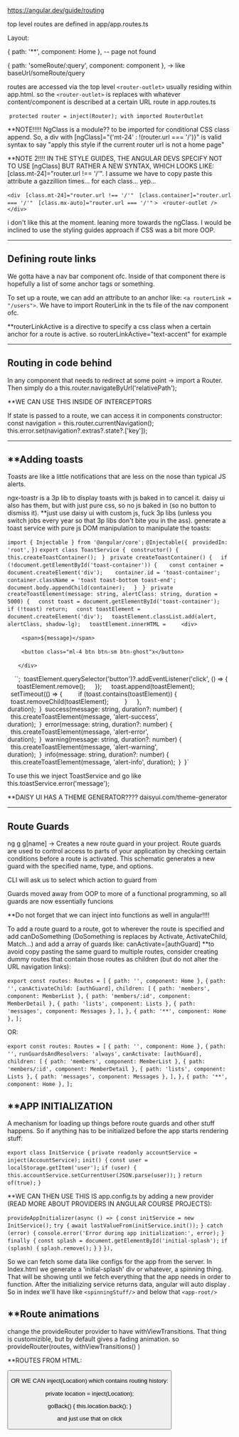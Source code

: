 https://angular.dev/guide/routing


top level routes are defined in app/app.routes.ts

Layout:

{ path: '**', component: Home }, -- page not found

{ path: 'someRoute/:query', component: component }, -> like baseUrl/someRoute/query


routes are accessed via the top level `<router-outlet>` usually residing within app.html. so the `<router-outlet>` is replaces with whatever content/component is described at a certain URL route in app.routes.ts

 `protected router = inject(Router); with imported RouterOutlet`


**NOTE!!!!! NgClass is a module?? to be imported for conditional CSS class append. So, a div with [ngClass]="{'mt-24' : !(router.url === '/')}" is valid syntax to say "apply this style if the current router url is not a home page"

**NOTE 2!!!! IN THE STYLE GUIDES, THE ANGULAR DEVS SPECIFY NOT TO USE [ngClass] BUT RATHER A NEW SYNTAX, WHICH LOOKS LIKE: [class.mt-24]="router.url !== '/'". I assume we have to copy paste this attribute a gazzillion times... for each class... yep... 

`<div`
  `[class.mt-24]="router.url !== '/'"`
  `[class.container]="router.url === '/'"`
  `[class.mx-auto]="router.url === '/'"`
`>`
  `<router-outlet />`
`</div>`

i don't like this at the moment. leaning more towards the ngClass. I would be inclined to use the styling guides approach if CSS was a bit more OOP.



-------------------------------------------
Defining route links
--


We gotta have a nav bar component ofc. Inside of that component there is hopefully a list of some anchor tags or something.

To set up a route, we can add an attribute to an anchor like: `<a routerLink = "/users">`. We have to import RouterLink in the ts file of the nav component ofc.

**routerLinkActive is a directive to specify a css class when a certain anchor for a route is active. so routerLinkActive="text-accent" for example


-----------------------------------------

Routing in code behind
--

In any component that needs to redirect at some point -> import a Router. Then simply do a this.router.navigateByUrl('relativePath');

**WE CAN USE THIS INSIDE OF INTERCEPTORS

If state is passed to a route, we can access it in components constructor:
const navigation = this.router.currentNavigation();
this.error.set(navigation?.extras?.state?.['key']);

-----------------------------------------

**Adding toasts
--


Toasts are like a little notifications that are less on the nose than typical JS alerts. 

ngx-toastr is a 3p lib to display toasts with js baked in to cancel it. daisy ui also has them, but with just pure css, so no js baked in (so no button to dismiss it). **just use daisy ui with custom js, fuck 3p libs (unless you switch jobs every year so that 3p libs don't bite you in the ass). generate a toast service with pure js DOM manipulation to manipulate the toasts:

`import { Injectable } from '@angular/core';`
`@Injectable({`
  `providedIn: 'root',`
`})`
`export class ToastService {`
  `constructor() {`
    `this.createToastContainer();`
  `}`
  `private createToastContainer() {`
    `if (!document.getElementById('toast-container')) {`
      `const container = document.createElement('div');`
      `container.id = 'toast-container';`
      `container.className = 'toast toast-bottom toast-end';`
      `document.body.appendChild(container);`
    `}`
  `}`
  `private createToastElement(message: string, alertClass: string, duration = 5000) {`
    `const toast = document.getElementById('toast-container');`
    `if (!toast) return;`
    `const toastElement = document.createElement('div');`
    `toastElement.classList.add(alert, alertClass, shadow-lg);`
    `toastElement.innerHTML = `
      `<div>`

        `<span>${message}</span>`

        `<button class="ml-4 btn btn-sm btn-ghost"x</button>`

      `</div>`

    ``;  toastElement.querySelector('button')?.addEventListener('click', () => {`
      `toastElement.remove();`
    `});`
    `toast.append(toastElement);`
    `setTimeout(() => {`
      `if (toast.contains(toastElement)) {`
        `toast.removeChild(toastElement);`
      `}`
    `}, duration);`
  `}`
  `success(message: string, duration?: number) {`
    `this.createToastElement(message, 'alert-success', duration);`
  `}`
  `error(message: string, duration?: number) {`
    `this.createToastElement(message, 'alert-error', duration);`
  `}`
  `warning(message: string, duration?: number) {`
    `this.createToastElement(message, 'alert-warning', duration);`
  `}`
  `info(message: string, duration?: number) {`
    `this.createToastElement(message, 'alert-info', duration);`
  `}`
`}`


To use this we inject ToastService and go like this.toastService.error('message');


**DAISY UI HAS A THEME GENERATOR???? daisyui.com/theme-generator



------------------------------------------

Route Guards
--

ng g g[name]  ->  Creates a new route guard in your project. Route guards are used to control access to parts of your    application by checking certain conditions before a route is activated. This schematic generates a new guard with the specified name, type, and options.      

CLI will ask us to select which action to guard from

Guards moved away from OOP to more of a functional programming, so all guards are now essentially funcions

**Do not forget that we can inject into functions as well in angular!!!!

To add a route guard to a route, got to wherever the route is specified and add canDoSomething (DoSomething is replaces by Activate, ActivateChild, Match...) and add a array of guards like: canActivate=[authGuard]
**to avoid copy pasting the same guard to multiple routes, consider creating dummy routes that contain those routes as children (but do not alter the URL navigation links):

`export const routes: Routes = [`
`{ path: '', component: Home },`
`{`
`path: '',`
`canActivateChild: [authGuard],`
`children: [`
`{ path: 'members', component: MemberList },`
`{ path: 'members/:id', component: MemberDetail },`
`{ path: 'lists', component: Lists },`
`{ path: 'messages', component: Messages },`
`],`
`},`
`{ path: '**', component: Home },`
`];`


OR:

`export const routes: Routes = [`
`{ path: '', component: Home },`
`{`
`path: '',`
`runGuardsAndResolvers: 'always',`
`canActivate: [authGuard],`
`children: [`
`{ path: 'members', component: MemberList },`
`{ path: 'members/:id', component: MemberDetail },`
`{ path: 'lists', component: Lists },`
`{ path: 'messages', component: Messages },`
`],`
`},`
`{ path: '**', component: Home },`
`];`


**APP INITIALIZATION
--

A mechanism for loading up things before route guards and other stuff happens. So if anything has to be initialized before the app starts rendering stuff:

`export class InitService {`
`private readonly accountService = inject(AccountService);`
`init() {`
`const user = localStorage.getItem('user');`
`if (user) {`
`this.accountService.setCurrentUser(JSON.parse(user));`
`}`
`return of(true);`
`}`

**WE CAN THEN USE THIS IS app.config.ts by adding a new provider (READ MORE ABOUT PROVIDERS IN ANGULAR COURSE PROJECTS):

`provideAppInitializer(async () => {`
	`const initService = new InitService();`
	`try {`
		`await lastValueFrom(initService.init());`
	`} catch (error) {`
		`console.error('Error during app initialization:', error);`
	`} finally {`
		`const splash = document.getElementById('initial-splash');`
		`if (splash) {`
			`splash.remove();`
		`}`
	`}`
`}),`

So we can fetch some data like configs for the app from the server. In Index.html we generate a 'initial-splash' div or whatever, a spinning thing. That will be showing until we fetch everything that the app needs in order to function. After the initializing service returns data, angular will auto display <app-root>. So in index we'll have like `<spinningStuff/>` and below that `<app-root/>`

**Route animations
--

change the provideRouter provider to have withViewTransitions. That thing is customizible, but by default gives a fading animation. so provideRouter(routes, withViewTransitions() )


**ROUTES FROM HTML:

<button routerLink="/someRoute"/>

OR WE CAN inject(Location) which contains routing history:

private location = inject(Location);

goBack() {
this.location.back();
}

and just use that on click
